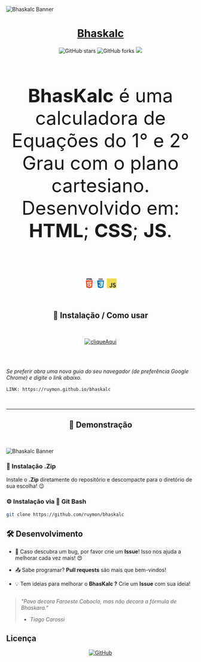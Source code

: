 ![Bhaskalc Banner](https://media.discordapp.net/attachments/640013683908673536/750801955756048424/banner_header_bhaskalc_final.png)

<p align="center">

<h1 align="center"><u>Bhaskalc</u></h1>

</p>

<p align="center">
<img alt="GitHub stars" src="https://img.shields.io/github/stars/ruymon/bhaskalc?style=for-the-badge">
<img alt="GitHub forks" src="https://img.shields.io/github/forks/ruymon/bhaskalc?label=fork&style=for-the-badge">
<img src="https://img.shields.io/github/last-commit/ruymon/bhaskalc?label=last%20commit&style=for-the-badge">

</p>
<br>
<p align="center" style="font-size: 50px"><b>BhasKalc</b> é uma calculadora de Equações do 1° e 2° Grau com o plano cartesiano. Desenvolvido em: <b>HTML</b>; <b>CSS</b>; <b>JS</b>.</p>
<br>
<br>
<p align="center">
<img align="center" alt="HTML5" width="26px" src="https://raw.githubusercontent.com/github/explore/80688e429a7d4ef2fca1e82350fe8e3517d3494d/topics/html/html.png" />
<img align="center" alt="CSS3" width="26px" src="https://raw.githubusercontent.com/github/explore/80688e429a7d4ef2fca1e82350fe8e3517d3494d/topics/css/css.png" />

<img align="center" alt="JavaScript" width="26px" src="https://raw.githubusercontent.com/github/explore/80688e429a7d4ef2fca1e82350fe8e3517d3494d/topics/javascript/javascript.png" >

</p>

<br>

<p align="center">

<h2 align="center">📌 Instalação / Como usar</h2>

</p>
<br>

<p align="center">
<a href="https://ruymon.github.io/bhaskalc" align="center"><img src="https://i.imgur.com/abgYAhj.png" alt="cliqueAqui"></a>
</p>
<br>
<br>

*Se preferir abra uma nova guia do seu navegador (de preferência Google Chrome) e digite o link abaixo.*
<br>
```
LINK: https://ruymon.github.io/bhaskalc
```
<br>

---

<p align="center">

<h2 align="center">📸 Demonstração</h2>

</p>
<br>

![Bhaskalc Banner](https://i.imgur.com/6ofxOow.gif)

###  📁 Instalação .Zip 

 Instale o **.Zip** diretamente do repositório e descompacte para o diretório de sua escolha! 😉


### ⚙️ Instalação via 💾 Git Bash

```bash
git clone https://github.com/ruymon/bhaskalc
```



##  🛠️ Desenvolvimento

* 👾 Caso descubra um bug, por favor crie um **Issue**! Isso nos ajuda a melhorar cada vez mais!  😍

* 📤 Sabe programar? **Pull requests** são mais que bem-vindos!
 
* 💡 Tem ideias para melhorar o **BhasKalc ?** Crie um **Issue** com sua ideia!




##

> *"Povo decora Faroeste Caboclo, mas não decora a fórmula de Bhaskara."*
> - *Tiago Carossi*

##



## Licença

<p align="center">
<a href="https://choosealicense.com/licenses/mit/"><img alt="GitHub" src="https://img.shields.io/github/license/ruymon/bhaskalc?style=for-the-badge"></a>
</p>

